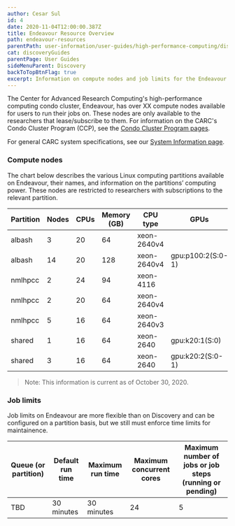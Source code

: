 ```yaml
---
author: Cesar Sul
id: 4
date: 2020-11-04T12:00:00.387Z
title: Endeavour Resource Overview
path: endeavour-resources
parentPath: user-information/user-guides/high-performance-computing/discovery
cat: discoveryGuides
parentPage: User Guides
sideMenuParent: Discovery
backToTopBtnFlag: true
excerpt: Information on compute nodes and job limits for the Endeavour condo cluster.
---
```


The Center for Advanced Research Computing's high-performance computing condo cluster, Endeavour, has over XX compute nodes available for users to run their jobs on. These nodes are only available to the researchers that lease/subscribe to them. For information on the CARC's Condo Cluster Program (CCP), see the [Condo Cluster Program pages](/user-information/ccp).

For general CARC system specifications, see our [System Information page](/user-information/system-information).

### Compute nodes

The chart below describes the various Linux computing partitions available on Endeavour, their names, and information on the partitions’ computing power. These nodes are restricted to researchers with subscriptions to the relevant partition.

|Partition|Nodes|CPUs|Memory (GB)|CPU type|GPUs|Nodelist |
|---|---|---|---|---|---|---|
|albash|3 |20|64|xeon-2640v4||d15-[42-44]|         
|albash|14|20|128|xeon-2640v4|gpu:p100:2(S:0-1)|e23-[03-16]|
|nmlhpcc|2|24|94|xeon-4116||d11-[48-49]|
|nmlhpcc|2|20|64|xeon-2640v4||d15-[09-10]|
|nmlhpcc|5|16|64|xeon-2640v3||e06-[40,42,44,46,48]|
|shared |1|16|64|xeon-2640  |gpu:k20:1(S:0)|b11-45 |             
|shared |3|16|64|xeon-2640  |gpu:k20:2(S:0-1)|b11-[46-48]|
> Note: This information is current as of October 30, 2020.

### Job limits

Job limits on Endeavour are more flexible than on Discovery and can be configured on a partition basis, but we still must enforce time limits for maintainence.

|Queue (or partition)| Default run time| Maximum run time|  Maximum concurrent cores|   Maximum number of jobs or job steps (running or pending)|
|---|---|---|---|---|
|TBD  | 30 minutes| 30  minutes| 24    | 5     |
